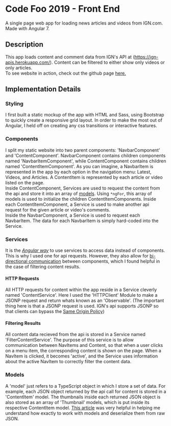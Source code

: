 # Code Foo 2019 - Front End
A single page web app for loading news articles and videos from IGN.com. Made with Angular 7.

## Description 
This app loads content and comment data from IGN's API at (https://ign-apis.herokuapp.com/). Content can be filtered to either show only videos or only articles. <br /> 
To see website in action, check out the github page [here.](https://volpestyle.github.io/Code-Foo-2019/)

## Implementation Details
### Styling
I first built a static mockup of the app with HTML and Sass, using Bootstrap to quickly create a responsive grid layout. In order to make the most out of Angular, I held off on creating any css transitions or interactive features.

### Components
I split my static website into two parent components: 'NavbarComponent' and 'ContentComponent'. NavbarComponent contains children components named 'NavbarItemComponent', while ContentComponent contains children named 'ContentItemComponent'. As you can imagine, a NavbarItem is represented in the app by each option in the navigation menu: Latest, Videos, and Articles. A ContentItem is represented by each article or video listed on the page. <br />
Inside ContentComponent, Services are used to request the content from the api and store it into an array of [models](https://github.com/Volpestyle/Code-Foo-2019/blob/master/README.md#models). Using `*ngFor`, this array of models is used to initialize the children ContentItemComponents. Inside each ContentItemComponent, a Service is used to make another api request for the given article or video's comments. <br />
Inside the NavbarComponent, a Service is used to request each NavbarItem. The data for each NavbarItem is simply hard-coded into the Service.  

### Services
It is the [*Angular way*](https://angular.io/tutorial/toh-pt4#why-services) to use services to access data instead of components. This is why I used one for api requests. However, they also allow for [bi-directional communication](https://angular.io/guide/component-interaction#parent-and-children-communicate-via-a-service) between components, which I found helpful in the case of filtering content results.

#### HTTP Requests
All HTTP requests for content within the app reside in a Service cleverly named 'ContentService'. Here I used the 'HTTPClient' Module to make a JSONP request and return whats known as an 'Observable'. (The important thing here is that a JSONP request is used. IGN's api supports JSONP so that clients can bypass the [Same Origin Policy](https://gist.github.com/jesperorb/6ca596217c8dfba237744966c2b5ab1e))

#### Filtering Results
All content data recieved from the api is stored in a Service named 'FilterContentService'. The purpose of this service is to allow communication between NavItems and Content, so that when a user clicks on a menu item, the corresponding content is shown on the page. When a NavItem is clicked, it becomes 'active', and the Service uses information about the active NavItem to correctly filter the content data.

### Models
A 'model' just refers to a TypeScript object in which I store a set of data. For example, each JSON object returned by the api call for content is stored in a 'ContentItem' model. The thumbnails inside each returned JSON object is also stored as an array of 'Thumbnail' models, which is put inside its respective ContentItem model. [This article](https://nehalist.io/working-with-models-in-angular/) was very helpful in helping me understand how exactly to work with models and deserialize them from raw JSON. 


